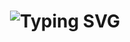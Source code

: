 <div align="center">
    <h1>
        <img src="https://readme-typing-svg.herokuapp.com?font=Jetbrains+mono&size=40&duration=3000&color=33FF33&center=true&vCenter=true&width=435&lines=Hey..+I'm+Abigail;This+is..;..my+Github..;" alt="Typing SVG"/>
    </h1>
</div>
